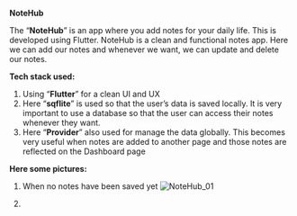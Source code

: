 **NoteHub**

The “**NoteHub**” is an app where you add notes for your daily life. This is developed using Flutter. NoteHub is a clean and functional notes app. Here we can add our notes and whenever we want, we can update and delete our notes.

**Tech stack used:**
  1. Using “**Flutter**” for a clean UI and UX
  2. Here “**sqflite**” is used so that the user’s data is saved locally. It is very important to use a database so that the user can access their notes whenever they want.
  3. Here “**Provider**” also used for manage the data globally. This becomes very useful when notes are added to another page and those notes are reflected on the Dashboard page
     
**Here some pictures:**
  1. When no notes have been saved yet
     ![NoteHub_01](https://github.com/user-attachments/assets/73a7ec6a-9a7c-4776-b890-960b078409fc)

  2. 

